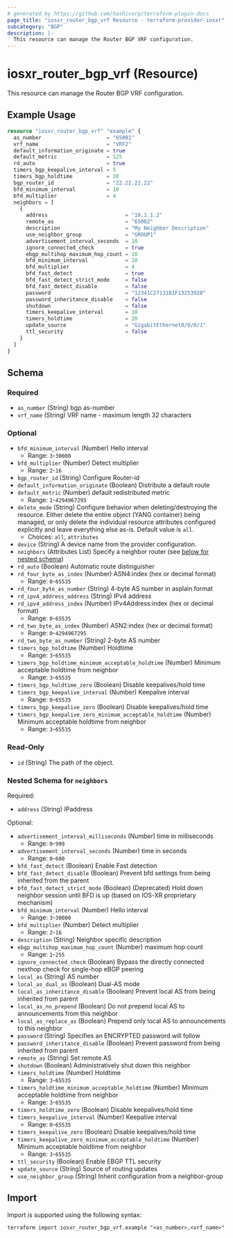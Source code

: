 ```yaml
---
# generated by https://github.com/hashicorp/terraform-plugin-docs
page_title: "iosxr_router_bgp_vrf Resource - terraform-provider-iosxr"
subcategory: "BGP"
description: |-
  This resource can manage the Router BGP VRF configuration.
---
```


# iosxr_router_bgp_vrf (Resource)

This resource can manage the Router BGP VRF configuration.

## Example Usage

```terraform
resource "iosxr_router_bgp_vrf" "example" {
  as_number                     = "65001"
  vrf_name                      = "VRF2"
  default_information_originate = true
  default_metric                = 125
  rd_auto                       = true
  timers_bgp_keepalive_interval = 5
  timers_bgp_holdtime           = 20
  bgp_router_id                 = "22.22.22.22"
  bfd_minimum_interval          = 10
  bfd_multiplier                = 4
  neighbors = [
    {
      address                         = "10.1.1.2"
      remote_as                       = "65002"
      description                     = "My Neighbor Description"
      use_neighbor_group              = "GROUP1"
      advertisement_interval_seconds  = 10
      ignore_connected_check          = true
      ebgp_multihop_maximum_hop_count = 10
      bfd_minimum_interval            = 10
      bfd_multiplier                  = 4
      bfd_fast_detect                 = true
      bfd_fast_detect_strict_mode     = false
      bfd_fast_detect_disable         = false
      password                        = "12341C2713181F13253920"
      password_inheritance_disable    = false
      shutdown                        = false
      timers_keepalive_interval       = 10
      timers_holdtime                 = 20
      update_source                   = "GigabitEthernet0/0/0/1"
      ttl_security                    = false
    }
  ]
}
```

<!-- schema generated by tfplugindocs -->
## Schema

### Required

- `as_number` (String) bgp as-number
- `vrf_name` (String) VRF name - maximum length 32 characters

### Optional

- `bfd_minimum_interval` (Number) Hello interval
  - Range: `3`-`30000`
- `bfd_multiplier` (Number) Detect multiplier
  - Range: `2`-`16`
- `bgp_router_id` (String) Configure Router-id
- `default_information_originate` (Boolean) Distribute a default route
- `default_metric` (Number) default redistributed metric
  - Range: `1`-`4294967295`
- `delete_mode` (String) Configure behavior when deleting/destroying the resource. Either delete the entire object (YANG container) being managed, or only delete the individual resource attributes configured explicitly and leave everything else as-is. Default value is `all`.
  - Choices: `all`, `attributes`
- `device` (String) A device name from the provider configuration.
- `neighbors` (Attributes List) Specify a neighbor router (see [below for nested schema](#nestedatt--neighbors))
- `rd_auto` (Boolean) Automatic route distinguisher
- `rd_four_byte_as_index` (Number) ASN4:index (hex or decimal format)
  - Range: `0`-`65535`
- `rd_four_byte_as_number` (String) 4-byte AS number in asplain format
- `rd_ipv4_address_address` (String) IPv4 address
- `rd_ipv4_address_index` (Number) IPv4Address:index (hex or decimal format)
  - Range: `0`-`65535`
- `rd_two_byte_as_index` (Number) ASN2:index (hex or decimal format)
  - Range: `0`-`4294967295`
- `rd_two_byte_as_number` (String) 2-byte AS number
- `timers_bgp_holdtime` (Number) Holdtime
  - Range: `3`-`65535`
- `timers_bgp_holdtime_minimum_acceptable_holdtime` (Number) Minimum acceptable holdtime from neighbor
  - Range: `3`-`65535`
- `timers_bgp_holdtime_zero` (Boolean) Disable keepalives/hold time
- `timers_bgp_keepalive_interval` (Number) Keepalive interval
  - Range: `0`-`65535`
- `timers_bgp_keepalive_zero` (Boolean) Disable keepalives/hold time
- `timers_bgp_keepalive_zero_minimum_acceptable_holdtime` (Number) Minimum acceptable holdtime from neighbor
  - Range: `3`-`65535`

### Read-Only

- `id` (String) The path of the object.

<a id="nestedatt--neighbors"></a>
### Nested Schema for `neighbors`

Required:

- `address` (String) IPaddress

Optional:

- `advertisement_interval_milliseconds` (Number) time in milliseconds
  - Range: `0`-`999`
- `advertisement_interval_seconds` (Number) time in seconds
  - Range: `0`-`600`
- `bfd_fast_detect` (Boolean) Enable Fast detection
- `bfd_fast_detect_disable` (Boolean) Prevent bfd settings from being inherited from the parent
- `bfd_fast_detect_strict_mode` (Boolean) (Deprecated) Hold down neighbor session until BFD is up (based on IOS-XR proprietary mechanism)
- `bfd_minimum_interval` (Number) Hello interval
  - Range: `3`-`30000`
- `bfd_multiplier` (Number) Detect multiplier
  - Range: `2`-`16`
- `description` (String) Neighbor specific description
- `ebgp_multihop_maximum_hop_count` (Number) maximum hop count
  - Range: `1`-`255`
- `ignore_connected_check` (Boolean) Bypass the directly connected nexthop check for single-hop eBGP peering
- `local_as` (String) AS number
- `local_as_dual_as` (Boolean) Dual-AS mode
- `local_as_inheritance_disable` (Boolean) Prevent local AS from being inherited from parent
- `local_as_no_prepend` (Boolean) Do not prepend local AS to announcements from this neighbor
- `local_as_replace_as` (Boolean) Prepend only local AS to announcements to this neighbor
- `password` (String) Specifies an ENCRYPTED password will follow
- `password_inheritance_disable` (Boolean) Prevent password from being inherited from parent
- `remote_as` (String) Set remote AS
- `shutdown` (Boolean) Administratively shut down this neighbor
- `timers_holdtime` (Number) Holdtime
  - Range: `3`-`65535`
- `timers_holdtime_minimum_acceptable_holdtime` (Number) Minimum acceptable holdtime from neighbor
  - Range: `3`-`65535`
- `timers_holdtime_zero` (Boolean) Disable keepalives/hold time
- `timers_keepalive_interval` (Number) Keepalive interval
  - Range: `0`-`65535`
- `timers_keepalive_zero` (Boolean) Disable keepalives/hold time
- `timers_keepalive_zero_minimum_acceptable_holdtime` (Number) Minimum acceptable holdtime from neighbor
  - Range: `3`-`65535`
- `ttl_security` (Boolean) Enable EBGP TTL security
- `update_source` (String) Source of routing updates
- `use_neighbor_group` (String) Inherit configuration from a neighbor-group

## Import

Import is supported using the following syntax:

```shell
terraform import iosxr_router_bgp_vrf.example "<as_number>,<vrf_name>"
```
